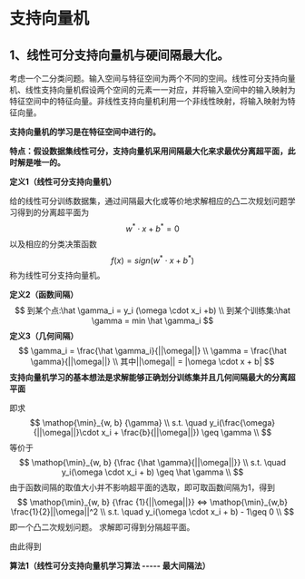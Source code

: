 # 支持向量机

## 1、线性可分支持向量机与硬间隔最大化。

考虑一个二分类问题。输入空间与特征空间为两个不同的空间。线性可分支持向量机、线性支持向量机假设两个空间的元素一一对应，并将输入空间中的输入映射为特征空间中的特征向量。非线性支持向量机利用一个非线性映射，将输入映射为特征向量。

**支持向量机的学习是在特征空间中进行的。**

**特点：假设数据集线性可分，支持向量机采用间隔最大化来求最优分离超平面，此时解是唯一的。**



**定义1（线性可分支持向量机）**

给的线性可分训练数据集，通过间隔最大化或等价地求解相应的凸二次规划问题学习得到的分离超平面为
$$
w^* \cdot x + b^* =0
$$
以及相应的分类决策函数
$$
f(x)=sign(w^* \cdot x + b^*)
$$
称为线性可分支持向量机。



**定义2（函数间隔）**
$$
到某个点:\hat \gamma_i = y_i (\omega \cdot x_i +b) 
\\
到某个训练集:\hat \gamma = min \hat \gamma_i
$$
**定义3（几何间隔）**
$$
\gamma_i = \frac{\hat \gamma_i}{||\omega||}  \\
\gamma = \frac{\hat \gamma}{||\omega||} \\
其中||\omega|| = |\omega \cdot x + b|
$$
**支持向量机学习的基本想法是求解能够正确划分训练集并且几何间隔最大的分离超平面**





即求
$$
\mathop{\min}_{w, b} {\gamma}  \\
s.t. \quad  y_i(\frac{\omega}{||\omega||}\cdot x_i + \frac{b}{||\omega||}) \geq \gamma \\
$$
等价于
$$
\mathop{\min}_{w, b} {\frac {\hat \gamma}{||\omega||}}  \\
s.t. \quad  y_i(\omega \cdot x_i + b) \geq \hat \gamma \\
$$
由于函数间隔的取值大小并不影响超平面的选取，即可取函数间隔为1，得到
$$
\mathop{\min}_{w, b} {\frac {1}{||\omega||}} <=> \mathop{\min}_{w,b} \frac{1}{2}||\omega||^2  \\
s.t. \quad  y_i(\omega \cdot x_i + b) - 1\geq 0 \\
$$
即一个凸二次规划问题。 求解即可得到分隔超平面。



由此得到

**算法1（线性可分支持向量机学习算法 ----- 最大间隔法）**

